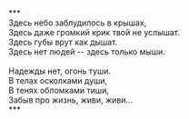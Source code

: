 ***<br />
Здесь небо заблудилось в крышах,<br />
Здесь даже громкий крик твой не услышат.<br />
Здесь губы врут как дышат.<br />
Здесь нет людей -- здесь только мыши.<br />
<br />
Надежды нет, огонь туши.<br />
В телах осколками души,<br />
В тенях обломками тиши,<br />
Забыв про жизнь, живи, живи...<br />
***<br />
<br />